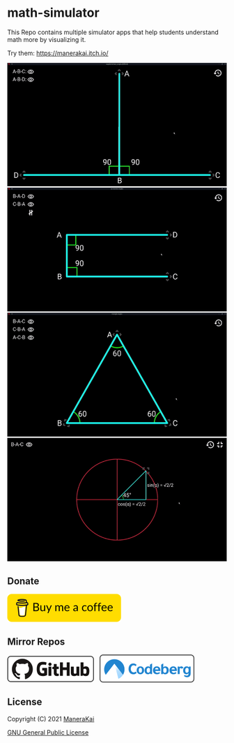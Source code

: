 # math-simulator
This Repo contains multiple simulator apps that help students understand math more by visualizing it.

Try them: https://manerakai.itch.io/

<img width=720 src="supplementary-angles/resources/supplementary-angles.gif"/> <img width=720 src="co-interior-angles/resources/co-interior-angles.gif"/>
<img width=720 src="triangle-angles/resources/triangle-angles.gif"/> <img width=720 src="unit-circle/resources/screenshot.gif"/>



## Donate
 [![Buy me a coffee](https://raw.githubusercontent.com/ManeraKai/manerakai/main/icons/bmc.svg)](https://www.buymeacoffee.com/manerakai)&nbsp;&nbsp;

## Mirror Repos
[![GitHub](https://raw.githubusercontent.com/ManeraKai/manerakai/main/icons/github.svg)](https://github.com/ManeraKai/math-simulator)&nbsp;&nbsp;
[![Codeberg](https://raw.githubusercontent.com/ManeraKai/manerakai/main/icons/codeberg.svg)](https://codeberg.org/ManeraKai/math-simulator)&nbsp;&nbsp;

## License
Copyright (C) 2021 [ManeraKai](https://github.com/ManeraKai)

[GNU General Public License](./LICENSE)
